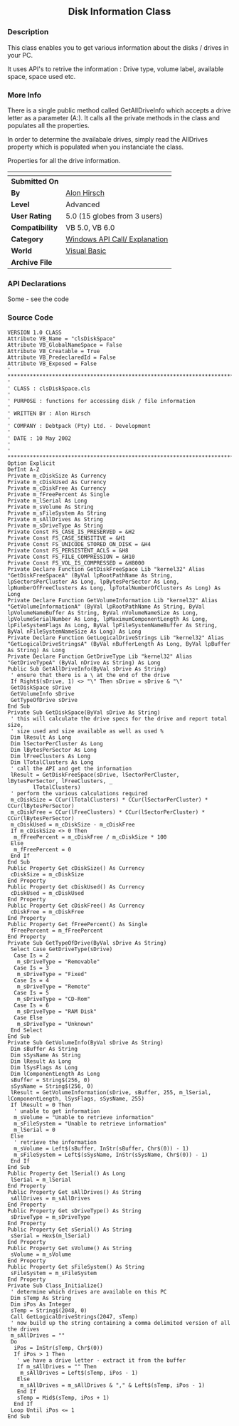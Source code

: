 ﻿<div align="center">

## Disk Information Class


</div>

### Description

This class enables you to get various information about the disks / drives in your PC.

It uses API's to retrive the information : Drive type, volume label, available space, space used etc.
 
### More Info
 
There is a single public method called GetAllDriveInfo which accepts a drive letter as a parameter (A:). It calls all the private methods in the class and populates all the properties.

In order to determine the availabale drives, simply read the AllDrives property which is populated when you instanciate the class.

Properties for all the drive information.


<span>             |<span>
---                |---
**Submitted On**   |
**By**             |[Alon Hirsch](https://github.com/Planet-Source-Code/PSCIndex/blob/master/ByAuthor/alon-hirsch.md)
**Level**          |Advanced
**User Rating**    |5.0 (15 globes from 3 users)
**Compatibility**  |VB 5\.0, VB 6\.0
**Category**       |[Windows API Call/ Explanation](https://github.com/Planet-Source-Code/PSCIndex/blob/master/ByCategory/windows-api-call-explanation__1-39.md)
**World**          |[Visual Basic](https://github.com/Planet-Source-Code/PSCIndex/blob/master/ByWorld/visual-basic.md)
**Archive File**   |[](https://github.com/Planet-Source-Code/alon-hirsch-disk-information-class__1-38448/archive/master.zip)

### API Declarations

Some - see the code


### Source Code

```
VERSION 1.0 CLASS
Attribute VB_Name = "clsDiskSpace"
Attribute VB_GlobalNameSpace = False
Attribute VB_Creatable = True
Attribute VB_PredeclaredId = False
Attribute VB_Exposed = False
' ***********************************************************************
'
' CLASS : clsDiskSpace.cls
'
' PURPOSE : functions for accessing disk / file information
'
' WRITTEN BY : Alon Hirsch
'
' COMPANY : Debtpack (Pty) Ltd. - Development
'
' DATE : 10 May 2002
'
' ***********************************************************************
Option Explicit
DefInt A-Z
Private m_cDiskSize As Currency
Private m_cDiskUsed As Currency
Private m_cDiskFree As Currency
Private m_fFreePercent As Single
Private m_lSerial As Long
Private m_sVolume As String
Private m_sFileSystem As String
Private m_sAllDrives As String
Private m_sDriveType As String
Private Const FS_CASE_IS_PRESERVED = &H2
Private Const FS_CASE_SENSITIVE = &H1
Private Const FS_UNICODE_STORED_ON_DISK = &H4
Private Const FS_PERSISTENT_ACLS = &H8
Private Const FS_FILE_COMPRESSION = &H10
Private Const FS_VOL_IS_COMPRESSED = &H8000
Private Declare Function GetDiskFreeSpace Lib "kernel32" Alias "GetDiskFreeSpaceA" (ByVal lpRootPathName As String, lpSectorsPerCluster As Long, lpBytesPerSector As Long, lpNumberOfFreeClusters As Long, lpTotalNumberOfClusters As Long) As Long
Private Declare Function GetVolumeInformation Lib "kernel32" Alias "GetVolumeInformationA" (ByVal lpRootPathName As String, ByVal lpVolumeNameBuffer As String, ByVal nVolumeNameSize As Long, lpVolumeSerialNumber As Long, lpMaximumComponentLength As Long, lpFileSystemFlags As Long, ByVal lpFileSystemNameBuffer As String, ByVal nFileSystemNameSize As Long) As Long
Private Declare Function GetLogicalDriveStrings Lib "kernel32" Alias "GetLogicalDriveStringsA" (ByVal nBufferLength As Long, ByVal lpBuffer As String) As Long
Private Declare Function GetDriveType Lib "kernel32" Alias "GetDriveTypeA" (ByVal nDrive As String) As Long
Public Sub GetAllDriveInfo(ByVal sDrive As String)
 ' ensure that there is a \ at the end of the drive
 If Right$(sDrive, 1) <> "\" Then sDrive = sDrive & "\"
 GetDiskSpace sDrive
 GetVolumeInfo sDrive
 GetTypeOfDrive sDrive
End Sub
Private Sub GetDiskSpace(ByVal sDrive As String)
 ' this will calculate the drive specs for the drive and report total size,
 ' size used and size available as well as used %
 Dim lResult As Long
 Dim lSectorPerCluster As Long
 Dim lBytesPerSector As Long
 Dim lFreeClusters As Long
 Dim lTotalClusters As Long
 ' call the API and get the information
 lResult = GetDiskFreeSpace(sDrive, lSectorPerCluster, lBytesPerSector, lFreeClusters, _
        lTotalClusters)
 ' perform the various calculations required
 m_cDiskSize = CCur(lTotalClusters) * CCur(lSectorPerCluster) * CCur(lBytesPerSector)
 m_cDiskFree = CCur(lFreeClusters) * CCur(lSectorPerCluster) * CCur(lBytesPerSector)
 m_cDiskUsed = m_cDiskSize - m_cDiskFree
 If m_cDiskSize <> 0 Then
  m_fFreePercent = m_cDiskFree / m_cDiskSize * 100
 Else
  m_fFreePercent = 0
 End If
End Sub
Public Property Get cDiskSize() As Currency
 cDiskSize = m_cDiskSize
End Property
Public Property Get cDiskUsed() As Currency
 cDiskUsed = m_cDiskUsed
End Property
Public Property Get cDiskFree() As Currency
 cDiskFree = m_cDiskFree
End Property
Public Property Get fFreePercent() As Single
 fFreePercent = m_fFreePercent
End Property
Private Sub GetTypeOfDrive(ByVal sDrive As String)
 Select Case GetDriveType(sDrive)
  Case Is = 2
   m_sDriveType = "Removable"
  Case Is = 3
   m_sDriveType = "Fixed"
  Case Is = 4
   m_sDriveType = "Remote"
  Case Is = 5
   m_sDriveType = "CD-Rom"
  Case Is = 6
   m_sDriveType = "RAM Disk"
  Case Else
   m_sDriveType = "Unknown"
 End Select
End Sub
Private Sub GetVolumeInfo(ByVal sDrive As String)
 Dim sBuffer As String
 Dim sSysName As String
 Dim lResult As Long
 Dim lSysFlags As Long
 Dim lComponentLength As Long
 sBuffer = String$(256, 0)
 sSysName = String$(256, 0)
 lResult = GetVolumeInformation(sDrive, sBuffer, 255, m_lSerial, lComponentLength, lSysFlags, sSysName, 255)
 If lResult = 0 Then
  ' unable to get information
  m_sVolume = "Unable to retrieve information"
  m_sFileSystem = "Unable to retrieve information"
  m_lSerial = 0
 Else
  ' retrieve the information
  m_sVolume = Left$(sBuffer, InStr(sBuffer, Chr$(0)) - 1)
  m_sFileSystem = Left$(sSysName, InStr(sSysName, Chr$(0)) - 1)
 End If
End Sub
Public Property Get lSerial() As Long
 lSerial = m_lSerial
End Property
Public Property Get sAllDrives() As String
 sAllDrives = m_sAllDrives
End Property
Public Property Get sDriveType() As String
 sDriveType = m_sDriveType
End Property
Public Property Get sSerial() As String
 sSerial = Hex$(m_lSerial)
End Property
Public Property Get sVolume() As String
 sVolume = m_sVolume
End Property
Public Property Get sFileSystem() As String
 sFileSystem = m_sFileSystem
End Property
Private Sub Class_Initialize()
 ' determine which drives are available on this PC
 Dim sTemp As String
 Dim iPos As Integer
 sTemp = String$(2048, 0)
 Call GetLogicalDriveStrings(2047, sTemp)
 ' now build up the string containing a comma delimited version of all the drives
 m_sAllDrives = ""
 Do
  iPos = InStr(sTemp, Chr$(0))
  If iPos > 1 Then
   ' we have a drive letter - extract it from the buffer
   If m_sAllDrives = "" Then
    m_sAllDrives = Left$(sTemp, iPos - 1)
   Else
    m_sAllDrives = m_sAllDrives & "," & Left$(sTemp, iPos - 1)
   End If
   sTemp = Mid$(sTemp, iPos + 1)
  End If
 Loop Until iPos <= 1
End Sub
```

